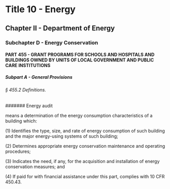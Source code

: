 
# Title 10 - Energy
## Chapter II - Department of Energy
### Subchapter D - Energy Conservation
#### PART 455 - GRANT PROGRAMS FOR SCHOOLS AND HOSPITALS AND BUILDINGS OWNED BY UNITS OF LOCAL GOVERNMENT AND PUBLIC CARE INSTITUTIONS
##### Subpart A - General Provisions
###### § 455.2 Definitions.
####### Energy audit

means a determination of the energy consumption characteristics of a building which:

(1) Identifies the type, size, and rate of energy consumption of such building and the major energy-using systems of such building;

(2) Determines appropriate energy conservation maintenance and operating procedures;

(3) Indicates the need, if any, for the acquisition and installation of energy conservation measures; and

(4) If paid for with financial assistance under this part, complies with 10 CFR 450.43.
